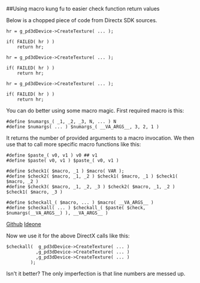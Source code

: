 
##Using macro kung fu to easier check function return values

  Below is a chopped piece of code from Directx SDK sources.

    hr = g_pd3dDevice->CreateTexture( ... );
    
    if( FAILED( hr ) )
        return hr;
    
    hr = g_pd3dDevice->CreateTexture( ... );
    
    if( FAILED( hr ) )
        return hr;
    
    hr = g_pd3dDevice->CreateTexture( ... );
    
    if( FAILED( hr ) )
        return hr;


  You can do better using some macro magic. First required macro is this:


    #define $numargs_( _1, _2, _3, N, ... ) N
    #define $numargs( ... ) $numargs_( __VA_ARGS__, 3, 2, 1 )


  It returns the number of provided arguments to a macro invocation. We then use that to call
  more specific macro functions like this:


    #define $paste_( v0, v1 ) v0 ## v1
    #define $paste( v0, v1 ) $paste_( v0, v1 )
    
    #define $check1( $macro, _1 ) $macro( VAR );
    #define $check2( $macro, _1, _2 ) $check1( $macro, _1 ) $check1( $macro, _2 )
    #define $check3( $macro, _1, _2, _3 ) $check2( $macro, _1, _2 ) $check1( $macro, _3 )
    
    #define $checkall_( $macro, ... ) $macro( __VA_ARGS__ )
    #define $checkall( ... ) $checkall_( $paste( $check, $numargs(__VA_ARGS__) ), __VA_ARGS__ )

  [Github](https://github.com/alexpolt/poetry/blob/master/macros.h) [Ideone](http://ideone.com/Q9uoPV)


  Now we use it for the above DirectX calls like this:


    $checkall(  g_pd3dDevice->CreateTexture( ... )
               ,g_pd3dDevice->CreateTexture( ... )
               ,g_pd3dDevice->CreateTexture( ... ) 
             );


  Isn't it better? The only imperfection is that line numbers are messed up.

